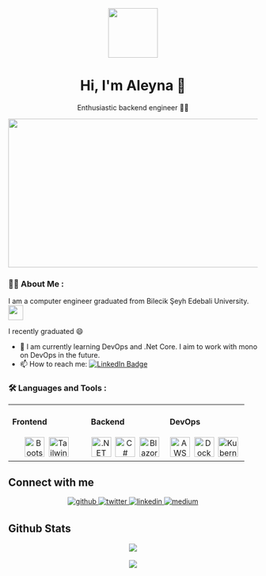 <div align="center">
  <img src="https://media.giphy.com/media/NgurY1o4z080Jfoyzw/giphy.gif" width="100"/>
  <h1>Hi, I'm Aleyna 👋</h1>
  <p>Enthusiastic backend engineer 👩‍💼</p>
</div>

<div align="center">
  <img src="https://media.giphy.com/media/L1R1tvI9svkIWwpVYr/giphy.gif" width="600" height="300"/>
</div>

### :woman_technologist: About Me :
I am a computer engineer graduated from Bilecik Şeyh Edebali University. <img src="https://media.giphy.com/media/WUlplcMpOCEmTGBtBW/giphy.gif" width="30"> 

I recently graduated 😄

- :telescope: I am currently learning DevOps and .Net Core. I aim to work with mono on DevOps in the future.
- :mailbox: How to reach me: [![LinkedIn Badge](https://img.shields.io/badge/-aleynacelik-blue?style=flat&logo=Linkedin&logoColor=white)](https://www.linkedin.com/in/aleyna-çelik/)

### :hammer_and_wrench: Languages and Tools :

<table><tr><td valign="top" width="33%">
  
#### Frontend
<div align="center">
  <img src="https://profilinator.rishav.dev/skills-assets/bootstrap-plain.svg" title="Bootstrap" alt="Bootstrap" width="40" height="40"/>&nbsp;
  <img src="https://profilinator.rishav.dev/skills-assets/tailwindcss.svg" title="Tailwind CSS" alt="Tailwind CSS" width="40" height="40"/>&nbsp;
</div>

</td><td valign="top" width="33%">

#### Backend
<div align="center">
  <img src="https://profilinator.rishav.dev/skills-assets/dotnetcore.svg" title=".NET" alt=".NET" width="40" height="40"/>&nbsp;
  <img src="https://profilinator.rishav.dev/skills-assets/csharp-original.svg" title="C#" alt="C#" width="40" height="40"/>&nbsp;
  <img src="https://profilinator.rishav.dev/skills-assets/blazor.png" title="Blazor" alt="Blazor" width="40" height="40"/>&nbsp;
</div>

</td><td valign="top" width="33%">

#### DevOps
<div align="center">
  <img src="https://profilinator.rishav.dev/skills-assets/amazonwebservices-original-wordmark.svg" title="AWS" alt="AWS" width="40" height="40"/>&nbsp;
  <img src="https://profilinator.rishav.dev/skills-assets/docker-original-wordmark.svg" title="Docker" alt="Docker" width="40" height="40"/>&nbsp;
  <img src="https://profilinator.rishav.dev/skills-assets/kubernetes-icon.svg" title="Kubernetes" alt="Kubernetes" width="40" height="40"/>&nbsp;
</div>

</td></tr></table>  

## Connect with me  
<div align="center">
  <a href="https://github.com/AleynaaCelik" target="_blank">
    <img src="https://img.shields.io/badge/github-%2324292e.svg?&style=for-the-badge&logo=github&logoColor=white" alt="github" style="margin-bottom: 5px;" />
  </a>
  <a href="https://twitter.com/aleynae97397726" target="_blank">
    <img src="https://img.shields.io/badge/twitter-%2300acee.svg?&style=for-the-badge&logo=twitter&logoColor=white" alt="twitter" style="margin-bottom: 5px;" />
  </a>
  <a href="https://linkedin.com/in/aleyna-çelik" target="_blank">
    <img src="https://img.shields.io/badge/linkedin-%231E77B5.svg?&style=for-the-badge&logo=linkedin&logoColor=white" alt="linkedin" style="margin-bottom: 5px;" />
  </a>
  <a href="https://medium.com/@AleynaaCelik" target="_blank">
    <img src="https://img.shields.io/badge/medium-%23292929.svg?&style=for-the-badge&logo=medium&logoColor=white" alt="medium" style="margin-bottom: 5px;" />
  </a>  
</div>  

## Github Stats  
<div align="center">
  <img src="https://github-readme-stats.vercel.app/api?username=AleynaaCelik&count_private=true&show_icons=true&theme=tokyonight" align="center" />
</div>  

<br/>

<div align="center">
  <img src="https://komarev.com/ghpvc/?username=AleynaaCelik&&style=flat-square" align="center" />
</div>

